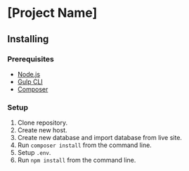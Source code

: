 # [Project Name]

## Installing

### Prerequisites

- [Node.js](https://nodejs.org/en/)
- [Gulp CLI](https://github.com/gulpjs/gulp-cli)
- [Composer](https://getcomposer.org/)

### Setup

1. Clone repository.
2. Create new host.
2. Create new database and import database from live site.
3. Run `composer install` from the command line.
4. Setup `.env`.
5. Run `npm install` from the command line.